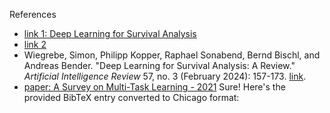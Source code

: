 

References 
- [link 1: Deep Learning for Survival Analysis](https://humboldt-wi.github.io/blog/research/information_systems_1920/group2_survivalanalysis/)
- [link 2](https://github.com/robi56/Survival-Analysis-using-Deep-Learning)
- Wiegrebe, Simon, Philipp Kopper, Raphael Sonabend, Bernd Bischl, and Andreas Bender. "Deep Learning for Survival Analysis: A Review." *Artificial Intelligence Review* 57, no. 3 (February 2024): 157-173. [link](https://doi.org/10.1007/s10462-023-10681-3).
- [paper: A Survey on Multi-Task Learning - 2021](https://arxiv.org/abs/1707.08114)
Sure! Here's the provided BibTeX entry converted to Chicago format:


 
